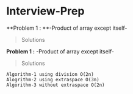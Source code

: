 # Interview-Prep #

**Problem 1 : **-Product of array except itself-

>Solutions

**Problem 1 :** -Product of array except itself-
> Solutions <br>

`Algorithm-1 using division O(2n)`<br>
`Alogrithm-2 using extraspace O(3n)`<br>
`Algorithm-3 without extraspace O(2n)`<br>


